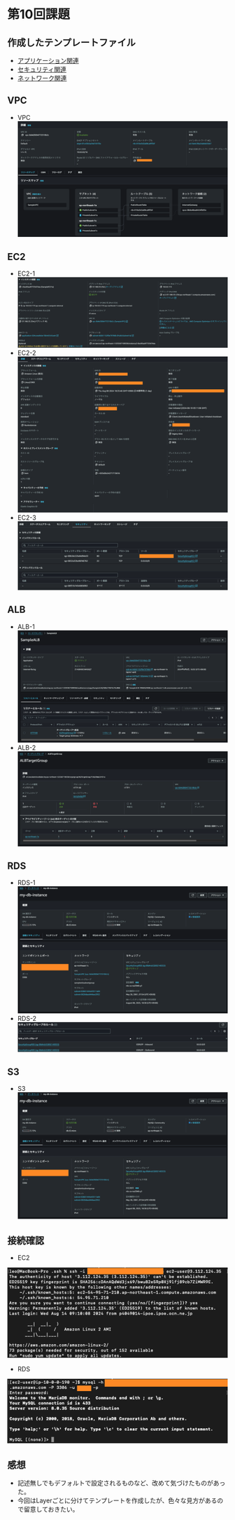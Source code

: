 # 第10回課題

## 作成したテンプレートファイル
- [アプリケーション関連](Template/Application_Layer.yml)
- [セキュリティ関連](Template/Security_Layer.yml)
- [ネットワーク関連](Template/Network_Layer.yml)

## VPC
- VPC
![エビデンス](images/lecture10/VPC.png)

## EC2
- EC2-1
![エビデンス](images/lecture10/EC2_overview.png)
- EC2-2
![エビデンス](images/lecture10/EC2_detail.png)
- EC2-3
![エビデンス](images/lecture10/EC2_SecurityGroup.png)

## ALB
- ALB-1
![エビデンス](images/lecture10/ELB_overview.png)
- ALB-2
![エビデンス](images/lecture10/ELB_TargetGroup.png)

## RDS
- RDS-1
![エビデンス](images/lecture10/RDS_overview.png)
- RDS-2
![エビデンス](images/lecture10/RDS_SecurityGroup.png)

## S3
- S3
![エビデンス](images/lecture10/RDS_overview.png)

## 接続確認
- EC2

![エビデンス](images/lecture10/access_EC2.png)
- RDS

![エビデンス](images/lecture10/access_RDS.png)

## 感想
- 記述無しでもデフォルトで設定されるものなど、改めて気づけたものがあった。
- 今回はLayerごとに分けてテンプレートを作成したが、色々な見方があるので留意しておきたい。